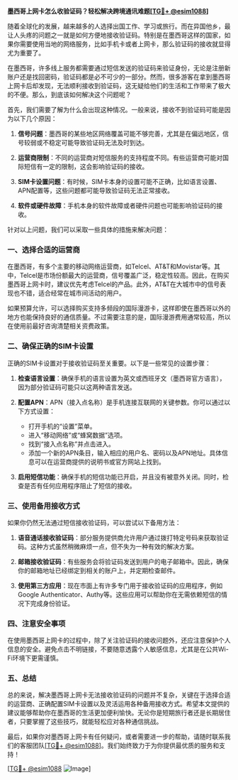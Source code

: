 **墨西哥上网卡怎么收验证码？轻松解决跨境通讯难题[[TG💪+ @esim1088](https://t.me/s/esim1088)]**

随着全球化的发展，越来越多的人选择出国工作、学习或旅行。而在异国他乡，最让人头疼的问题之一就是如何方便地接收验证码。特别是在墨西哥这样的国家，如果你需要使用当地的网络服务，比如手机卡或者上网卡，那么验证码的接收就显得尤为重要了。

在墨西哥，许多线上服务都需要通过短信发送的验证码来验证身份，无论是注册新账户还是找回密码，验证码都是必不可少的一部分。然而，很多游客在拿到墨西哥上网卡后却发现，无法顺利接收到验证码，这无疑给他们的生活和工作带来了极大的不便。那么，到底该如何解决这个问题呢？

首先，我们需要了解为什么会出现这种情况。一般来说，接收不到验证码可能是因为以下几个原因：

1. **信号问题**：墨西哥的某些地区网络覆盖可能不够完善，尤其是在偏远地区，信号较弱或不稳定可能导致验证码无法及时到达。
   
2. **运营商限制**：不同的运营商对短信服务的支持程度不同。有些运营商可能对国际短信有一定的限制，这会影响验证码的接收。

3. **SIM卡设置问题**：有时候，SIM卡本身的设置可能不正确，比如语言设置、APN配置等，这些问题都可能导致验证码无法正常接收。

4. **软件或硬件故障**：手机本身的软件故障或者硬件问题也可能影响验证码的接收。

针对以上问题，我们可以采取一些具体的措施来解决问题：

### **一、选择合适的运营商**
在墨西哥，有多个主要的移动网络运营商，如Telcel、AT&T和Movistar等。其中，Telcel是市场份额最大的运营商，信号覆盖广泛，稳定性较高。因此，在购买墨西哥上网卡时，建议优先考虑Telcel的产品。此外，AT&T在大城市中的信号表现也不错，适合经常在城市间活动的用户。

如果预算允许，可以选择购买支持多频段的国际漫游卡，这样即使在墨西哥以外的地方也能保持良好的通信质量。不过需要注意的是，国际漫游费用通常较高，所以在使用前最好咨询清楚相关资费政策。

### **二、确保正确的SIM卡设置**
正确的SIM卡设置对于接收验证码至关重要。以下是一些常见的设置步骤：

1. **检查语言设置**：确保手机的语言设置为英文或西班牙文（墨西哥官方语言），因为部分验证码可能只以这两种语言发送。

2. **配置APN**：APN（接入点名称）是手机连接互联网的关键参数。你可以通过以下方式设置：
   - 打开手机的“设置”菜单。
   - 进入“移动网络”或“蜂窝数据”选项。
   - 找到“接入点名称”并点击进入。
   - 添加一个新的APN条目，输入相应的用户名、密码以及APN地址。具体信息可以在运营商提供的说明书或官方网站上找到。

3. **启用短信功能**：确保手机的短信功能已开启，并且没有被意外关闭。同时，检查是否有任何应用程序阻止了短信的接收。

### **三、使用备用接收方式**
如果你仍然无法通过短信接收验证码，可以尝试以下备用方法：

1. **语音通话接收验证码**：部分服务提供商允许用户通过拨打特定号码来获取验证码。这种方式虽然稍微麻烦一点，但不失为一种有效的解决方案。

2. **邮箱接收验证码**：有些服务会将验证码发送到用户的电子邮箱中。因此，确保你的邮箱地址已经绑定到相关的账户上，并定期检查邮件。

3. **使用第三方应用**：现在市面上有许多专门用于接收验证码的应用程序，例如Google Authenticator、Authy等。这些应用可以帮助你在无需依赖短信的情况下完成身份验证。

### **四、注意安全事项**
在使用墨西哥上网卡的过程中，除了关注验证码的接收问题外，还应注意保护个人信息的安全。避免点击不明链接，不要随意透露个人敏感信息，尤其是在公共Wi-Fi环境下更需谨慎。

### **五、总结**
总的来说，解决墨西哥上网卡无法接收验证码的问题并不复杂，关键在于选择合适的运营商、正确配置SIM卡设置以及灵活运用各种备用接收方式。希望本文提供的建议能够帮助你在墨西哥的生活更加便利愉快。无论你是短期旅行者还是长期居住者，只要掌握了这些技巧，就能轻松应对各种通信挑战。

最后，如果你对墨西哥上网卡有任何疑问，或者需要进一步的帮助，请随时联系我们的客服团队[[TG💪+ @esim1088](https://t.me/s/esim1088)]。我们始终致力于为你提供最优质的服务和支持！

[[TG💪+ @esim1088](https://t.me/s/esim1088) ![Image](https://i.postimg.cc/4NQfJmqS/Snipaste-2025-05-13-00-14-12.png)]